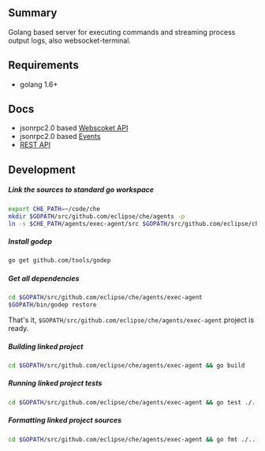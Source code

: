 Summary
---
Golang based server for executing commands and streaming process output logs,
also websocket-terminal.


Requirements
--
- golang 1.6+


Docs
---
- jsonrpc2.0 based [Webscoket API](docs/ws_api.md)
- jsonrpc2.0 based [Events](docs/events.md)
- [REST API](docs/rest_api.md)

Development
---

##### Link the sources to standard go workspace

```bash
export CHE_PATH=~/code/che
mkdir $GOPATH/src/github.com/eclipse/che/agents -p
ln -s $CHE_PATH/agents/exec-agent/src $GOPATH/src/github.com/eclipse/che/agents/exec-agent
```

##### Install godep
```bash
go get github.com/tools/godep
```

##### Get all dependencies

```bash
cd $GOPATH/src/github.com/eclipse/che/agents/exec-agent
$GOPATH/bin/godep restore
```

That's it, `$GOPATH/src/github.com/eclipse/che/agents/exec-agent` project is ready.

##### Building linked project

```bash
cd $GOPATH/src/github.com/eclipse/che/agents/exec-agent && go build
```

##### Running linked project tests

```bash
cd $GOPATH/src/github.com/eclipse/che/agents/exec-agent && go test ./...
```

##### Formatting linked project sources

```bash
cd $GOPATH/src/github.com/eclipse/che/agents/exec-agent && go fmt ./...
```
